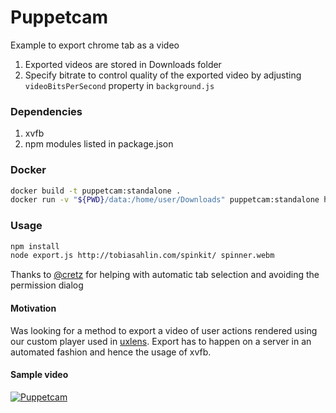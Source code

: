 # Puppetcam

Example to export chrome tab as a video


1. Exported videos are stored in Downloads folder
2. Specify bitrate to control quality of the exported video by adjusting `videoBitsPerSecond` property in `background.js`


### Dependencies

1. xvfb
2. npm modules listed in package.json

### Docker

```sh
docker build -t puppetcam:standalone .
docker run -v "${PWD}/data:/home/user/Downloads" puppetcam:standalone http://tobiasahlin.com/spinkit/ spinner.webm
```

### Usage

```sh
npm install
node export.js http://tobiasahlin.com/spinkit/ spinner.webm
```


Thanks to [@cretz](https://github.com/cretz) for helping with automatic tab selection and avoiding the permission dialog

#### Motivation

Was looking for a method to export a video of user actions rendered using our custom player used in [uxlens](https://uxlens.com). Export has to happen on a server in an automated fashion and hence the usage of xvfb.

#### Sample video
[![Puppetcam](https://img.youtube.com/vi/f7Vdd0ExWiY/0.jpg)](https://www.youtube.com/watch?v=f7Vdd0ExWiY "Puppetcam")

